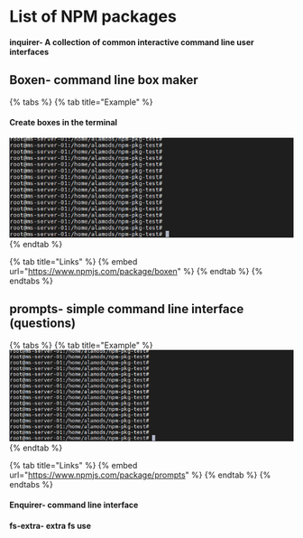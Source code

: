 # List of NPM packages

#### inquirer- A collection of common interactive command line user interfaces 

## Boxen- command line box maker

{% tabs %}
{% tab title="Example" %}
#### Create boxes in the terminal

![](../../../.gitbook/assets/boxen2.gif)
{% endtab %}

{% tab title="Links" %}
{% embed url="https://www.npmjs.com/package/boxen" %}
{% endtab %}
{% endtabs %}

## prompts- simple command line interface \(questions\)

{% tabs %}
{% tab title="Example" %}
![](../../../.gitbook/assets/prompts.gif)
{% endtab %}

{% tab title="Links" %}
{% embed url="https://www.npmjs.com/package/prompts" %}
{% endtab %}
{% endtabs %}

#### Enquirer- command line interface

#### fs-extra- extra fs use

#### 






